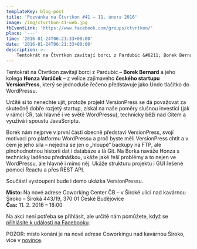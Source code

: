 ```yaml
---
templateKey: blog-post
title: 'Pozvánka na Čtvrtkon #41 – 11. února 2016'
image: /img/ctvrtkon-41-web.jpg
fbEventLink: 'https://www.facebook.com/groups/ctvrtkon/'
place: '---'
time: '2016-01-24T06:21:33+00:00'
date: '2016-01-24T06:21:33+00:00'
description: >-
    Tentokrát na Čtvrtkon zavítají borci z Pardubic &#8211; Borek Bernard a jeho kolega Honza Voráček &#8211; z velice zajímavého českého startupu VersionPress, který se jednoduše řečeno představuje...
---
```

Tentokrát na Čtvrtkon zavítají borci z Pardubic – **Borek Bernard** a jeho kolega **Honza Voráček** – z velice zajímavého **českého startupu VersionPress**, který se jednoduše řečeno představuje jako Undo tlačítko do WordPressu.

Určitě si to nenechte ujít, protože projekt VersionPress se dá považovat za skutečně dobře rozjetý startup, získal na naše poměry slušnou investici (jak v rámci ČR, tak hlavně i ve světě WordPressu), technicky běží nad Gitem a využívá i spoustu JavaScriptu.

Borek nám nejprve v první části obecně představí VersionPress, svojí motivaci pro platformu WordPressu a proč byste měli VersionPress chtít a v čem je jeho síla – nejedná se jen o „hloupé“ backupy na FTP, ale plnohodnotnou historii dat i databáze a lá Git. Na Borka naváže Honza s technicky laděnou přednáškou, ukáže jaké řeší problémy a to nejen ve WordPressu, ale hlavně i mimo něj. Ukáže strukturu projektu i GUI řešené pomocí Reactu a přes REST API.

Součástí vystoupení bude i demo ukázka VersionPressu.

**Místo:** Na nové adrese Coworking Center ČB – v Široké ulici nad kavárnou Široko – Široká 443/19, 370 01 České Budějovice  
**Čas:** 11. 2. 2016 – 18:00

Na akci není potřeba se přihlásit, ale určitě nám pomůžete, když se [přihlásíte k události na Facebooku](https://www.facebook.com/events/1668221370126658/).

POZOR: místo konání je na nové adrese Coworkingu nad kavárnou Široko, více v [novince](http://ctvrtkon.cz/pozor-ctvrtkon-na-nove-adrese-coworkingu-v-siroke-ulici/).